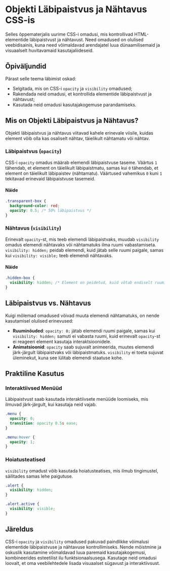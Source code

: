 # Objekti Läbipaistvus ja Nähtavus CSS-is

Selles õppematerjalis uurime CSS-i omadusi, mis kontrollivad HTML-elementide läbipaistvust ja nähtavust. Need omadused on olulised veebidisainis, kuna need võimaldavad arendajatel luua dünaamilisemaid ja visuaalselt huvitavamaid kasutajaliideseid.

## Õpiväljundid

Pärast selle teema läbimist oskad:

- Selgitada, mis on CSS-i `opacity` ja `visibility` omadused;
- Rakendada neid omadusi, et kontrollida elementide läbipaistvust ja nähtavust;
- Kasutada neid omadusi kasutajakogemuse parandamiseks.

## Mis on Objekti Läbipaistvus ja Nähtavus?

Objekti läbipaistvus ja nähtavus viitavad kahele erinevale viisile, kuidas element võib olla kas osaliselt nähtav, täielikult nähtamatu või nähtav.

### Läbipaistvus (`opacity`)

CSS-i `opacity` omadus määrab elemendi läbipaistvuse taseme. Väärtus `1` tähendab, et element on täielikult läbipaistmatu, samas kui `0` tähendab, et element on täielikult läbipaistev (nähtamatu). Väärtused vahemikus `0` kuni `1` tekitavad erinevaid läbipaistvuse tasemeid.

#### Näide

```css
.transparent-box {
  background-color: red;
  opacity: 0.5; /* 50% läbipaistvus */
}
```

### Nähtavus (`visibility`)

Erinevalt `opacity`-st, mis teeb elemendi läbipaistvaks, muudab `visibility` omadus elemendi nähtavaks või nähtamatuks ilma ruumi vabastamiseta. `visibility: hidden;` peidab elemendi, kuid jätab selle ruumi paigale, samas kui `visibility: visible;` teeb elemendi nähtavaks.

#### Näide

```css
.hidden-box {
  visibility: hidden; /* Element on peidetud, kuid võtab endiselt ruumi */
}
```

## Läbipaistvus vs. Nähtavus

Kuigi mõlemad omadused võivad muuta elemendi nähtamatuks, on nende kasutamisel olulised erinevused:

- **Ruuminõuded**: `opacity: 0;` jätab elemendi ruumi paigale, samas kui `visibility: hidden;` samuti ei vabasta ruumi, kuid erinevalt `opacity`-st ei reageeri element kasutaja interaktsioonidele.
- **Animatsioonid**: `opacity` saab sujuvalt animeerida, muutes elemendi järk-järgult läbipaistvaks või läbipaistmatuks. `visibility` ei toeta sujuvat üleminekut, kuna see lülitab elemendi staatuse kohe.

## Praktiline Kasutus

### Interaktiivsed Menüüd

Läbipaistvust saab kasutada interaktiivsete menüüde loomiseks, mis ilmuvad järk-järgult, kui kasutaja neid vajab.

```css
.menu {
  opacity: 0;
  transition: opacity 0.5s ease;
}

.menu:hover {
  opacity: 1;
}
```

### Hoiatusteatised

`visibility` omadust võib kasutada hoiatusteatises, mis ilmub tingimustel, säilitades samas lehe paigutuse.

```css
.alert {
  visibility: hidden;
}

.alert.active {
  visibility: visible;
}
```

## Järeldus

CSS-i `opacity` ja `visibility` omadused pakuvad paindlikke võimalusi elementide läbipaistvuse ja nähtavuse kontrollimiseks. Nende mõistmine ja oskuslik kasutamine võimaldavad luua paremaid kasutajakogemusi, kombineerides esteetilist ilu funktsionaalsusega. Kasutage neid omadusi loovalt, et oma veebilehtedele lisada visuaalset sügavust ja interaktiivsust.
